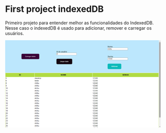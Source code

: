 # First project indexedDB

Primeiro projeto para entender melhor as funcionalidades do IndexedDB.
Nesse caso o indexedDB é usado para adicionar, remover e carregar os usuários.

![](.Github/images/tela.png)